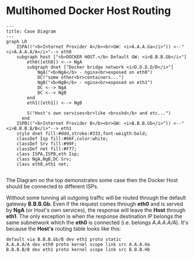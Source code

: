 # Multihomed Docker Host Routing

```mermaid
---
title: Case Diagram
---
graph LR
    ISPA(("<b>Internet Provider A</b><br>GW: <i>A.A.A.Ga</i>")) <--"<i>A.A.A.A/A</i>"--> eth0
    subgraph host ["<b>DOCKER HOST.</b> Default GW: <i>B.B.B.Gb</i>"]
        eth0([eth0]) <--> NgA
        subgraph dnet ["Docker bridge network <i>D.D.D.D/D</i>"]
            NgA("<b>NgA</b> - nginx<br>exposed on eth0")
            DC("some other<br>containers...")
            NgB("<b>NgB</b> - nginx<br>exposed on eth1")
            DC <--> NgA
            DC <--> NgB
        end
        eth1([eth1]) <--> NgB
        
        S("Host's own servises<br>like <b>sshd</b> and etc...")
      end
    ISPB(("<b>Internet Provider B</b><br>GW: <i>B.B.B.Gb</i>")) <--"<i>B.B.B.B/B</i>"--> eth1
    style dnet fill:#ddd,stroke:#333,font-weigth:bold;
    classDef Isp fill:#66F,color:white;
    classDef Srv fill:#99F;
    classDef net fill:#F77;
    class ISPA,ISPB,eth Isp;
    class NgA,NgB,DC Srv;
    class eth0,eth1 net;
    
```
The Diagram on the top demonstrates some case then the Docker Host should be connected to different ISPs. 

Without some tunning all outgoing traffic will be routed through the default gateway **B.B.B.Gb**. Even if the request comes through **eth0** and is served by **NgA** (or Host's own services), the response will leave the **Host** through **eth1**. The only exception is when the response destination IP belongs the same subnetwork which the **eth0** is connected (i.e. belongs *A.A.A.A/A*). It's because the **Host's** routing table looks like this:
```
default via B.B.B.Gb/B dev eth1 proto static
A.A.A.A/A dev eth0 proto kernel scope link src A.A.A.Ha
B.B.B.B/B dev eth1 proto kernel scope link src B.B.B.Hb
```
